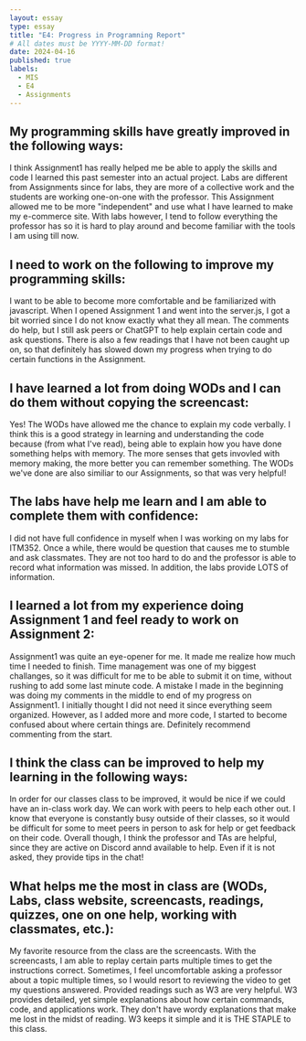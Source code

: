 ```yaml
---
layout: essay
type: essay
title: "E4: Progress in Programning Report"
# All dates must be YYYY-MM-DD format!
date: 2024-04-16
published: true
labels:
  - MIS
  - E4
  - Assignments
---
```


## My programming skills have greatly improved in the following ways:

I think Assignment1 has really helped me be able to apply the skills and code I learned this past semester into an actual project. Labs are different from Assignments since for labs, they are more of a collective work and the students are working one-on-one with the professor. This Assignment allowed me to be more "independent" and use what I have learned to make my e-commerce site. With labs however, I tend to follow everything the professor has so it is hard to play around and become familiar with the tools I am using till now. 

## I need to work on the following to improve my programming skills:

I want to be able to become more comfortable and be familiarized with javascript. When I opened Assignment 1 and went into the server.js, I got a bit worried since I do not know exactly what they all mean. The comments do help, but I still ask peers or ChatGPT to help explain certain code and ask questions. There is also a few readings that I have not been caught up on, so that definitely has slowed down my progress when trying to do certain functions in the Assignment.

## I have learned a lot from doing WODs and I can do them without copying the screencast:

Yes! The WODs have allowed me the chance to explain my code verbally. I think this is a good strategy in learning and understanding the code because (from what I've read), being able to explain how you have done something helps with memory. The more senses that gets invovled with memory making, the more better you can remember something. The WODs we've done are also similiar to our Assignments, so that was very helpful!

## The labs have help me learn and I am able to complete them with confidence:

I did not have full confidence in myself when I was working on my labs for ITM352. Once a while, there would be question that causes me to stumble and ask classmates. They are not too hard to do and the professor is able to record what information was missed. In addition, the labs provide LOTS of information.

## I learned a lot from my experience doing Assignment 1 and feel ready to work on Assignment 2:

Assignment1 was quite an eye-opener for me. It made me realize how much time I needed to finish. Time management was one of my biggest challanges, so it was difficult for me to be able to submit it on time, without rushing to add some last minute code. A mistake I made in the beginning was doing my comments in the middle to end of my progress on Assignment1. I initially thought I did not need it since everything seem organized. However, as I added more and more code, I started to become confused about where certain things are. Definitely recommend commenting from the start. 

## I think the class can be improved to help my learning in the following ways:

In order for our classes class to be improved, it would be nice if we could have an in-class work day. We can work with peers to help each other out. I know that everyone is constantly busy outside of their classes, so it would be difficult for some to meet peers in person to ask for help or get feedback on their code. Overall though, I think the professor and TAs are helpful, since they are active on Discord annd available to help. Even if it is not asked, they provide tips in the chat!

## What helps me the most in class are (WODs, Labs, class website, screencasts, readings, quizzes, one on one help, working with classmates, etc.):

My favorite resource from the class are the screencasts. With the screencasts, I am able to replay certain parts multiple times to get the instructions correct. Sometimes, I feel uncomfortable asking a professor about a topic multiple times, so I would resort to reviewing the video to get my questions answered. Provided readings such as W3 are very helpful. W3 provides detailed, yet simple explanations about how certain commands, code, and applications work. They don't have wordy explanations that make me lost in the midst of reading. W3 keeps it simple and it is THE STAPLE to this class. 
